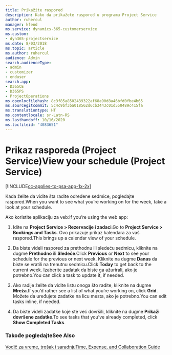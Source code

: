 ```yaml
---
title: Prikažite raspored
description: Kako da prikažete raspored u programu Project Service
author: ruhercul
manager: kfend
ms.service: dynamics-365-customerservice
ms.custom:
- dyn365-projectservice
ms.date: 8/03/2018
ms.topic: article
ms.author: ruhercul
audience: Admin
search.audienceType:
- admin
- customizer
- enduser
search.app:
- D365CE
- D365PS
- ProjectOperations
ms.openlocfilehash: 8c3f85a8502439322af68a90d8a46bfd0fbe4b65
ms.sourcegitcommit: 5c4c9bf3ba018562d6cb3443c01d550489c415fa
ms.translationtype: HT
ms.contentlocale: sr-Latn-RS
ms.lasthandoff: 10/16/2020
ms.locfileid: "4083651"
---
```

# <a name="view-your-schedule-project-service"></a><span data-ttu-id="904cf-103">Prikaz rasporeda (Project Service)</span><span class="sxs-lookup"><span data-stu-id="904cf-103">View your schedule (Project Service)</span></span>

[!INCLUDE[cc-applies-to-psa-app-1x-2x](../includes/cc-applies-to-psa-app-1x-2x.md)]

<span data-ttu-id="904cf-104">Kada želite da vidite šta radite određene sedmice, pogledajte raspored.</span><span class="sxs-lookup"><span data-stu-id="904cf-104">When you want to see what you’re working on for the week, take a look at your schedule.</span></span>  
  
 <span data-ttu-id="904cf-105">Ako koristite aplikaciju za veb:</span><span class="sxs-lookup"><span data-stu-id="904cf-105">If you’re using the web app:</span></span>  
  
1.  <span data-ttu-id="904cf-106">Idite na **Project Service > Rezervacije i zadaci**.</span><span class="sxs-lookup"><span data-stu-id="904cf-106">Go to **Project Service > Bookings and Tasks**.</span></span> <span data-ttu-id="904cf-107">Ovo prikazuje prikaz kalendara za vaš raspored.</span><span class="sxs-lookup"><span data-stu-id="904cf-107">This brings up a calendar view of your schedule.</span></span>  
  
2.  <span data-ttu-id="904cf-108">Da biste videli raspored za prethodnu ili sledeću sedmicu, kliknite na dugme **Prethodno** ili **Sledeće**.</span><span class="sxs-lookup"><span data-stu-id="904cf-108">Click **Previous** or **Next** to see your schedule for the previous or next week.</span></span> <span data-ttu-id="904cf-109">Kliknite na dugme **Danas** da biste se vratili na trenutnu sedmicu.</span><span class="sxs-lookup"><span data-stu-id="904cf-109">Click **Today** to get back to the current week.</span></span> <span data-ttu-id="904cf-110">Izaberite zadatak da biste ga ažurirali, ako je potrebno.</span><span class="sxs-lookup"><span data-stu-id="904cf-110">You can click a task to update it, if needed.</span></span>  
  
3.  <span data-ttu-id="904cf-111">Ako radije želite da vidite listu onoga što radite, kliknite na dugme **Mreža**.</span><span class="sxs-lookup"><span data-stu-id="904cf-111">If you’d rather see a list of what you’re working on, click **Grid**.</span></span> <span data-ttu-id="904cf-112">Možete da uređujete zadatke na licu mesta, ako je potrebno.</span><span class="sxs-lookup"><span data-stu-id="904cf-112">You can edit tasks inline, if needed.</span></span>  
  
4.  <span data-ttu-id="904cf-113">Da biste videli zadatke koje ste već dovršili, kliknite na dugme **Prikaži dovršene zadatke**.</span><span class="sxs-lookup"><span data-stu-id="904cf-113">To see tasks that you’ve already completed, click **Show Completed Tasks**.</span></span>  
  
### <a name="see-also"></a><span data-ttu-id="904cf-114">Takođe pogledajte</span><span class="sxs-lookup"><span data-stu-id="904cf-114">See Also</span></span>  
 [<span data-ttu-id="904cf-115">Vodič za vreme, trošak i saradnju</span><span class="sxs-lookup"><span data-stu-id="904cf-115">Time, Expense, and Collaboration Guide</span></span>](../psa/time-expense-collaboration-guide.md)
